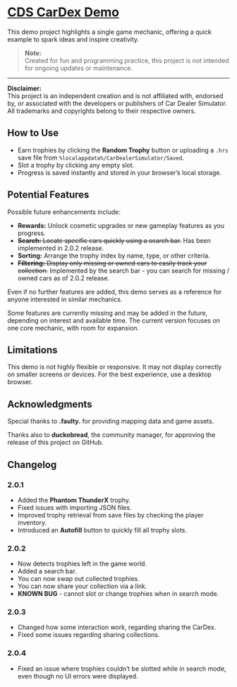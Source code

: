 # [CDS CarDex Demo](https://logyqt.github.io/CARDEXDEMO/)

This demo project highlights a single game mechanic, offering a quick example to spark ideas and inspire creativity.

> **Note:**  
> Created for fun and programming practice, this project is not intended for ongoing updates or maintenance.

---

**Disclaimer:**  
This project is an independent creation and is not affiliated with, endorsed by, or associated with the developers or publishers of Car Dealer Simulator. All trademarks and copyrights belong to their respective owners.

## How to Use

-   Earn trophies by clicking the **Random Trophy** button or uploading a `.hrs` save file from `%localappdata%/CarDealerSimulator/Saved`.
-   Slot a trophy by clicking any empty slot.
-   Progress is saved instantly and stored in your browser’s local storage.

## Potential Features

Possible future enhancements include:

-   **Rewards:** Unlock cosmetic upgrades or new gameplay features as you progress.
-   ~~**Search:** Locate specific cars quickly using a search bar.~~ Has been implemented in 2.0.2 release.
-   **Sorting:** Arrange the trophy index by name, type, or other criteria.
-   ~~**Filtering:** Display only missing or owned cars to easily track your collection.~~ Implemented by the search bar - you can search for missing / owned cars as of 2.0.2 release.

Even if no further features are added, this demo serves as a reference for anyone interested in similar mechanics.

Some features are currently missing and may be added in the future, depending on interest and available time. The current version focuses on one core mechanic, with room for expansion.

## Limitations

This demo is not highly flexible or responsive. It may not display correctly on smaller screens or devices. For the best experience, use a desktop browser.

## Acknowledgments

Special thanks to **.faulty.** for providing mapping data and game assets.

Thanks also to **duckobread**, the community manager, for approving the release of this project on GitHub.

## Changelog

### 2.0.1

-   Added the **Phantom ThunderX** trophy.
-   Fixed issues with importing JSON files.
-   Improved trophy retrieval from save files by checking the player inventory.
-   Introduced an **Autofill** button to quickly fill all trophy slots.

### 2.0.2

-   Now detects trophies left in the game world.
-   Added a search bar.
-   You can now swap out collected trophies.
-   You can now share your collection via a link.
-   **KNOWN BUG** - cannot slot or change trophies when in search mode.

### 2.0.3

-   Changed how some interaction work, regarding sharing the CarDex.
-   Fixed some issues regarding sharing collections.

### 2.0.4

-   Fixed an issue where trophies couldn’t be slotted while in search mode, even though no UI errors were displayed.
